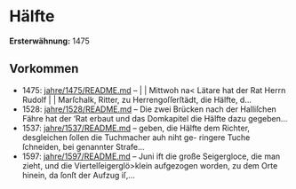 # Hälfte

**Ersterwähnung:** 1475

## Vorkommen
- 1475: [jahre/1475/README.md](../jahre/1475/README.md) – |
| Mittwoh na< Lätare hat der Rat Herrn Rudolf |
| Marſchalk, Ritter, zu Herrengoſſerſtädt, die Hälfte, d...
- 1528: [jahre/1528/README.md](../jahre/1528/README.md) – Die zwei Brücken nach der Halliſchen Fähre hat der
‘Rat erbaut und das Domkapitel die Hälfte dazu gegeben...
- 1537: [jahre/1537/README.md](../jahre/1537/README.md) – geben, die Hälfte dem
Richter, desgleichen ſollen die Tuchmacher auh niht ge-
ringere Tuche ſchneiden, bei genannter Strafe...
- 1597: [jahre/1597/README.md](../jahre/1597/README.md) – Juni ift die große Seigergloce, die man zieht,
und die Viertelſeigerglö>klein aufgezogen worden, zu dem
Orte hinein, da ſonſt der Aufzug iſ,...
